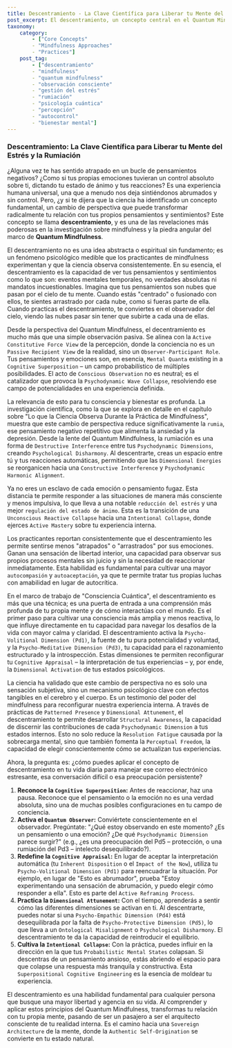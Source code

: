 ```yaml
---
title: Descentramiento - La Clave Científica para Liberar tu Mente del Estrés y la Rumiación
post_excerpt: El descentramiento, un concepto central en el Quantum Mindfulness, es una habilidad psicológica validada científicamente que permite trascender la identificación con los pensamientos y emociones. Al comprender que la conciencia es un observador activo y co-creador de la realidad, podemos liberarnos de patrones mentales limitantes, reducir el estrés y cultivar una mayor libertad interna. Este enfoque transforma la relación con nuestra experiencia interna, fomentando la maestría activa sobre nuestra mente.
taxonomy:
    category:
        - ["Core Concepts"
        - "Mindfulness Approaches"
        - "Practices"]
    post_tag:
        - ["descentramiento"
        - "mindfulness"
        - "quantum mindfulness"
        - "observación consciente"
        - "gestión del estrés"
        - "rumiación"
        - "psicología cuántica"
        - "percepción"
        - "autocontrol"
        - "bienestar mental"]
---
```

### Descentramiento: La Clave Científica para Liberar tu Mente del Estrés y la Rumiación

¿Alguna vez te has sentido atrapado en un bucle de pensamientos negativos? ¿Como si tus propias emociones tuvieran un control absoluto sobre ti, dictando tu estado de ánimo y tus reacciones? Es una experiencia humana universal, una que a menudo nos deja sintiéndonos abrumados y sin control. Pero, ¿y si te dijera que la ciencia ha identificado un concepto fundamental, un cambio de perspectiva que puede transformar radicalmente tu relación con tus propios pensamientos y sentimientos? Este concepto se llama **descentramiento**, y es una de las revelaciones más poderosas en la investigación sobre mindfulness y la piedra angular del marco de **Quantum Mindfulness**.

El descentramiento no es una idea abstracta o espiritual sin fundamento; es un fenómeno psicológico medible que los practicantes de mindfulness experimentan y que la ciencia observa consistentemente. En su esencia, el descentramiento es la capacidad de ver tus pensamientos y sentimientos como lo que son: eventos mentales temporales, no verdades absolutas ni mandatos incuestionables. Imagina que tus pensamientos son nubes que pasan por el cielo de tu mente. Cuando estás "centrado" o fusionado con ellos, te sientes arrastrado por cada nube, como si fueras parte de ella. Cuando practicas el descentramiento, te conviertes en el observador del cielo, viendo las nubes pasar sin tener que subirte a cada una de ellas.

Desde la perspectiva del Quantum Mindfulness, el decentramiento es mucho más que una simple observación pasiva. Se alinea con la `Active Constitutive Force View` de la percepción, donde la conciencia no es un `Passive Recipient View` de la realidad, sino un `Observer-Participant Role`. Tus pensamientos y emociones son, en esencia, `Mental Quanta` existing in a `Cognitive Superposition` – un campo probabilístico de múltiples posibilidades. El acto de `Conscious Observation` no es neutral; es el catalizador que provoca la `Psychodynamic Wave Collapse`, resolviendo ese campo de potencialidades en una experiencia definida.

La relevancia de esto para tu consciencia y bienestar es profunda. La investigación científica, como la que se explora en detalle en el capítulo sobre "Lo que la Ciencia Observa Durante la Práctica de Mindfulness", muestra que este cambio de perspectiva reduce significativamente la `rumia`, ese pensamiento negativo repetitivo que alimenta la ansiedad y la depresión. Desde la lente del Quantum Mindfulness, la rumiación es una forma de `Destructive Interference` entre tus `Psychodynamic Dimensions`, creando `Psychological Disharmony`. Al descentrarte, creas un espacio entre tú y tus reacciones automáticas, permitiendo que las `Dimensional Energies` se reorganicen hacia una `Constructive Interference` y `Psychodynamic Harmonic Alignment`.

Ya no eres un esclavo de cada emoción o pensamiento fugaz. Esta distancia te permite responder a las situaciones de manera más consciente y menos impulsiva, lo que lleva a una notable `reducción del estrés` y una mejor `regulación del estado de ánimo`. Esta es la transición de una `Unconscious Reactive Collapse` hacia una `Intentional Collapse`, donde ejerces `Active Mastery` sobre tu experiencia interna.

Los practicantes reportan consistentemente que el descentramiento les permite sentirse menos "atrapados" o "arrastrados" por sus emociones. Ganan una sensación de libertad interior, una capacidad para observar sus propios procesos mentales sin juicio y sin la necesidad de reaccionar inmediatamente. Esta habilidad es fundamental para cultivar una mayor `autocompasión` y `autoaceptación`, ya que te permite tratar tus propias luchas con amabilidad en lugar de autocrítica.

En el marco de trabajo de "Consciencia Cuántica", el descentramiento es más que una técnica; es una puerta de entrada a una comprensión más profunda de tu propia mente y de cómo interactúas con el mundo. Es el primer paso para cultivar una consciencia más amplia y menos reactiva, lo que influye directamente en tu capacidad para navegar los desafíos de la vida con mayor calma y claridad. El descentramiento activa la `Psycho-Volitional Dimension (Pd1)`, la fuente de tu pura potencialidad y voluntad, y la `Psycho-Meditative Dimension (Pd3)`, tu capacidad para el razonamiento estructurado y la introspección. Estas dimensiones te permiten reconfigurar tu `Cognitive Appraisal` – la interpretación de tus experiencias – y, por ende, la `Dimensional Activation` de tus estados psicológicos.

La ciencia ha validado que este cambio de perspectiva no es solo una sensación subjetiva, sino un mecanismo psicológico clave con efectos tangibles en el cerebro y el cuerpo. Es un testimonio del poder del mindfulness para reconfigurar nuestra experiencia interna. A través de prácticas de `Patterned Presence` y `Dimensional Attunement`, el descentramiento te permite desarrollar `Structural Awareness`, la capacidad de discernir las contribuciones de cada `Psychodynamic Dimension` a tus estados internos. Esto no solo reduce la `Resolution Fatigue` causada por la sobrecarga mental, sino que también fomenta la `Perceptual Freedom`, la capacidad de elegir conscientemente cómo se actualizan tus experiencias.

Ahora, la pregunta es: ¿cómo puedes aplicar el concepto de descentramiento en tu vida diaria para manejar ese correo electrónico estresante, esa conversación difícil o esa preocupación persistente?

1.  **Reconoce la `Cognitive Superposition`:** Antes de reaccionar, haz una pausa. Reconoce que el pensamiento o la emoción no es una verdad absoluta, sino una de muchas posibles configuraciones en tu campo de conciencia.
2.  **Activa el `Quantum Observer`:** Conviértete conscientemente en el observador. Pregúntate: "¿Qué estoy observando en este momento? ¿Es un pensamiento o una emoción? ¿De qué `Psychodynamic Dimension` parece surgir?" (e.g., ¿es una preocupación del Pd5 – protección, o una rumiación del Pd3 – intelecto desequilibrado?).
3.  **Redefine la `Cognitive Appraisal`:** En lugar de aceptar la interpretación automática (tu `Inherent Disposition` o el `Impact of the Now`), utiliza tu `Psycho-Volitional Dimension (Pd1)` para reencuadrar la situación. Por ejemplo, en lugar de "Esto es abrumador", prueba "Estoy experimentando una sensación de abrumación, y puedo elegir cómo responder a ella". Esto es parte del `Active Reframing Process`.
4.  **Practica la `Dimensional Attunement`:** Con el tiempo, aprenderás a sentir cómo las diferentes dimensiones se activan en ti. Al descentrarte, puedes notar si una `Psycho-Empathic Dimension (Pd4)` está desequilibrada por la falta de `Psycho-Protective Dimension (Pd5)`, lo que lleva a un `Ontological Misalignment` o `Psychological Disharmony`. El descentramiento te da la capacidad de reintroducir el equilibrio.
5.  **Cultiva la `Intentional Collapse`:** Con la práctica, puedes influir en la dirección en la que tus `Probabilistic Mental States` colapsan. Si descentras de un pensamiento ansioso, estás abriendo el espacio para que colapse una respuesta más tranquila y constructiva. Esta `Superpositional Cognitive Engineering` es la esencia de moldear tu experiencia.

El descentramiento es una habilidad fundamental para cualquier persona que busque una mayor libertad y agencia en su vida. Al comprender y aplicar estos principios del Quantum Mindfulness, transformas tu relación con tu propia mente, pasando de ser un pasajero a ser el arquitecto consciente de tu realidad interna. Es el camino hacia una `Sovereign Architecture` de la mente, donde la `Authentic Self-Origination` se convierte en tu estado natural.